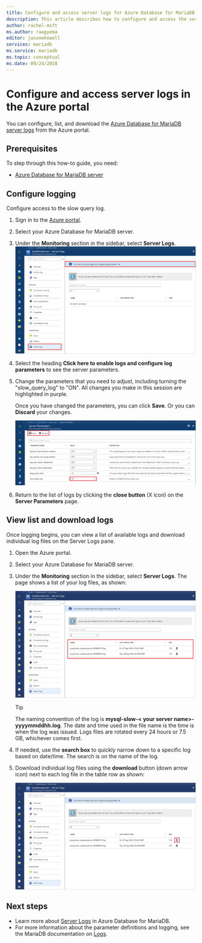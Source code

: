 ```yaml
---
title: Configure and access server logs for Azure Database for MariaDB in Azure Portal
description: This article describes how to configure and access the server logs in Azure Database for MariaDB from the Azure Portal.
author: rachel-msft
ms.author: raagyema
editor: jasonwhowell
services: mariadb
ms.service: mariadb
ms.topic: conceptual
ms.date: 09/24/2018
---
```


# Configure and access server logs in the Azure portal

You can configure, list, and download the [Azure Database for MariaDB server logs](concepts-server-logs.md) from the Azure portal.

## Prerequisites
To step through this how-to guide, you need:
- [Azure Database for MariaDB server](quickstart-create-mariadb-server-database-using-azure-portal.md)

## Configure logging
Configure access to the slow query log. 

1. Sign in to the [Azure portal](https://portal.azure.com/).

2. Select your Azure Database for MariaDB server.

3. Under the **Monitoring** section in the sidebar, select **Server Logs**. 
   ![Select Server logs, Click to configure](./media/howto-configure-server-logs-portal/1-select-server-logs-configure.png)

4. Select the heading **Click here to enable logs and configure log parameters** to see the server parameters.

5. Change the parameters that you need to adjust, including turning the "slow_query_log" to "ON". All changes you make in this session are highlighted in purple. 

   Once you have changed the parameters, you can click **Save**. Or you can **Discard** your changes.

   ![Click save or discard](./media/howto-configure-server-logs-portal/3-save-discard.png)

6. Return to the list of logs by clicking the **close button** (X icon) on the **Server Parameters** page.

## View list and download logs
Once logging begins, you can view a list of available logs and download individual log files on the Server Logs pane. 

1. Open the Azure portal.

2. Select your Azure Database for MariaDB server.

3. Under the **Monitoring** section in the sidebar, select **Server Logs**. The page shows a list of your log files, as shown:

   ![List of Logs](./media/howto-configure-server-logs-portal/4-server-logs-list.png)

   > [!TIP]
   > The naming convention of the log is **mysql-slow-< your server name>-yyyymmddhh.log**. The date and time used in the file name is the time is when the log was issued. Logs files are rotated every 24 hours or 7.5 GB, whichever comes first.

4. If needed, use the **search box** to quickly narrow down to a specific log based on date/time. The search is on the name of the log.

5. Download individual log files using the **download** button (down arrow icon) next to each log file in the table row as shown:

   ![Click download icon](./media/howto-configure-server-logs-portal/5-download.png)

## Next steps
- Learn more about [Server Logs](concepts-server-logs.md) in Azure Database for MariaDB.
- For more information about the parameter definitions and logging, see the MariaDB documentation on [Logs](https://mariadb.com/kb/en/library/slow-query-log-overview/).

<!-- - See [Access Server Logs in CLI](howto-configure-server-logs-in-cli.md) to learn how to download logs programmatically. -->